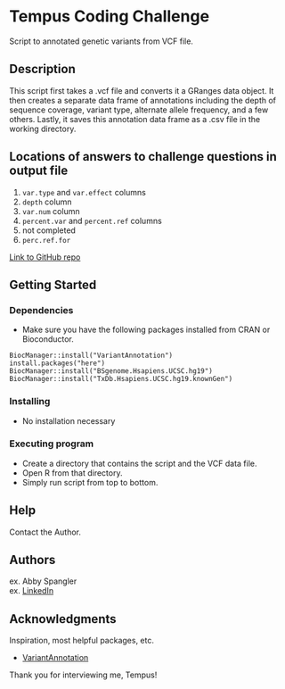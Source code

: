 # Tempus Coding Challenge

Script to annotated genetic variants from VCF file.

## Description

This script first takes a .vcf file and converts it a GRanges data object. It then creates a separate data frame of annotations including the depth of sequence coverage, variant type, alternate allele frequency, and a few others. Lastly, it saves this annotation data frame as a .csv file in the working directory. 

## Locations of answers to challenge questions in output file
1. `var.type` and `var.effect` columns
2. `depth` column
3. `var.num` column
4. `percent.var` and `percent.ref` columns
5. not completed
6. `perc.ref.for`

[Link to GitHub repo](https://github.com/abspangler13/tempus_coding_challenge)

## Getting Started

### Dependencies

* Make sure you have the following packages installed from CRAN or Bioconductor.

```
BiocManager::install("VariantAnnotation")
install.packages("here")
BiocManager::install("BSgenome.Hsapiens.UCSC.hg19")
BiocManager::install("TxDb.Hsapiens.UCSC.hg19.knownGen")
```

### Installing

* No installation necessary

### Executing program

* Create a directory that contains the script and the VCF data file. 
* Open R from that directory.
* Simply run script from top to bottom. 

## Help

Contact the Author.

## Authors

ex. Abby Spangler  
ex. [LinkedIn](www.linkedin.com/in/abby-spangler-72166883)

## Acknowledgments

Inspiration, most helpful packages, etc.
* [VariantAnnotation](https://bioconductor.org/packages/release/bioc/html/VariantAnnotation.html)

Thank you for interviewing me, Tempus!
